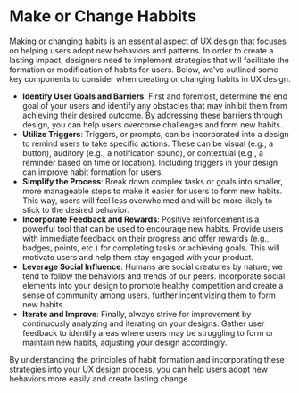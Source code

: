 # Make or Change Habbits

Making or changing habits is an essential aspect of UX design that focuses on helping users adopt new behaviors and patterns. In order to create a lasting impact, designers need to implement strategies that will facilitate the formation or modification of habits for users. Below, we’ve outlined some key components to consider when creating or changing habits in UX design.

- **Identify User Goals and Barriers**: First and foremost, determine the end goal of your users and identify any obstacles that may inhibit them from achieving their desired outcome. By addressing these barriers through design, you can help users overcome challenges and form new habits.
- **Utilize Triggers**: Triggers, or prompts, can be incorporated into a design to remind users to take specific actions. These can be visual (e.g., a button), auditory (e.g., a notification sound), or contextual (e.g., a reminder based on time or location). Including triggers in your design can improve habit formation for users.
- **Simplify the Process**: Break down complex tasks or goals into smaller, more manageable steps to make it easier for users to form new habits. This way, users will feel less overwhelmed and will be more likely to stick to the desired behavior.
- **Incorporate Feedback and Rewards**: Positive reinforcement is a powerful tool that can be used to encourage new habits. Provide users with immediate feedback on their progress and offer rewards (e.g., badges, points, etc.) for completing tasks or achieving goals. This will motivate users and help them stay engaged with your product.
- **Leverage Social Influence**: Humans are social creatures by nature; we tend to follow the behaviors and trends of our peers. Incorporate social elements into your design to promote healthy competition and create a sense of community among users, further incentivizing them to form new habits.
- **Iterate and Improve**: Finally, always strive for improvement by continuously analyzing and iterating on your designs. Gather user feedback to identify areas where users may be struggling to form or maintain new habits, adjusting your design accordingly.

By understanding the principles of habit formation and incorporating these strategies into your UX design process, you can help users adopt new behaviors more easily and create lasting change.
